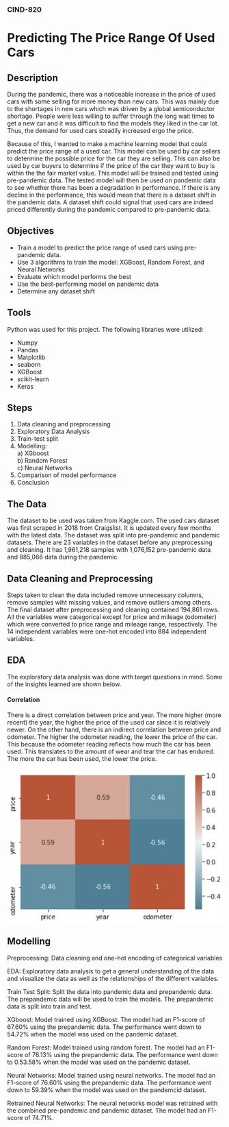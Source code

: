 ### CIND-820
# Predicting The Price Range Of Used Cars

## Description
During the pandemic, there was a noticeable increase in the price of used cars with some selling for more money than new cars. This was mainly due to the shortages in new cars which was driven by a global semiconductor shortage. People were less willing to suffer through the long wait times to get a new car and it was difficult to find the models they liked in the car lot. Thus, the demand for used cars steadily increased ergo the price. 

Because of this, I wanted to make a machine learning model that could predict the price range of a used car. This model can be used by car sellers to determine the possible price for the car they are selling. This can also be used by car buyers to determine if the price of the car they want to buy is within the the fair market value. This model will be trained  and tested using pre-pandemic data. The tested model will then be used on pandemic data to see whether there has been a degradation in performance. If there is any decline in the performance, this would mean that there is a dataset shift in the pandemic data. A dataset shift could signal that used cars are indeed priced differently during the pandemic compared to pre-pandemic data. 

## Objectives
- Train a model to predict the price range of used cars using pre-pandemic data. 
- Use 3 algorithms to train the model: XGBoost, Random Forest, and Neural Networks
- Evaluate which model performs the best
- Use the best-performing model on pandemic data
- Determine any dataset shift

## Tools
Python was used for this project. The following libraries were utilized:
- Numpy
- Pandas
- Matplotlib
- seaborn
- XGBoost
- scikit-learn
- Keras

## Steps
1) Data cleaning and preprocessing
2) Exploratory Data Analysis 
3) Train-test split 
4) Modelling:  
    a) XGboost  
    b) Random Forest  
    c) Neural Networks  
5) Comparison of model performance 
6) Conclusion 

## The Data
The dataset to be used was taken from Kaggle.com. The used cars dataset was first scraped in 2018 from Craigslist. It is updated every few months with the latest data. The dataset was split into pre-pandemic and pandemic datasets. There are 23 variables in the dataset before any preprocessing and cleaning. It has 1,961,218 samples with 1,076,152 pre-pandemic data and 885,066 data during the pandemic.

## Data Cleaning and Preprocessing
Steps taken to clean the data included remove unnecessary columns, remove samples wiht missing values, and remove outliers among others. The final dataset after preprocessing and cleaning contained 194,861 rows. All the variables were categorical except for price and mileage (odometer) which were converted to price range and mileage range, respectively. The 14 independent variables were one-hot encoded into 884 independent variables.

## EDA
The exploratory data analysis was done with target questions in mind. Some of the insights learned are shown below.

#### Correlation
There is a direct correlation between price and year. The more higher (more recent) the year, the higher the price of the used car since it is relatively newer. On the other hand, there is an indirect correlation between price and odometer. The higher the odometer reading, the lower the price of the car. This because the odometer reading reflects how much the car has been used. This translates to the amount of wear and tear the car has endured. The more the car has been used, the lower the price. 

<img align="center" src="images/correlation.jpg">


## Modelling

  Preprocessing: Data cleaning and one-hot encoding of categorical variables

  EDA: Exploratory data analysis to get a general understanding of the data and visualize the data as well as the relationships of the different variables. 

  Train Test Split: Split the data into pandemic data and prepandemic data. The prepandemic data will be used to train the models. The prepandemic data is split into train and test. 

  XGboost: Model trained using XGBoost. The model had an F1-score of 67.60% using the prepandemic data. The performance went down to 54.72% when the model was used on the pandemic dataset. 

  Random Forest: Model trained using random forest. The model had an F1-score of 76.13% using the prepandemic data. The performance went down to 0.53.58% when the model was used on the pandemic dataset.
  
  Neural Networks: Model trained using neural networks. The model had an F1-score of 76.60% using the prepandemic data. The performance went down to 59.39% when the model was used on the pandemcid dataset.
  
  Retrained Neural Networks: The neural networks model was retrained with the combined pre-pandemic and pandemic dataset. The model had an F1-score of 74.71%. 



